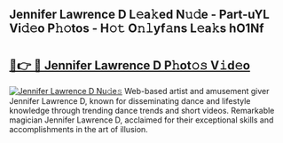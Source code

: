## Jennifer Lawrence D L𝚎a𝚔ed N𝚞𝚍e - Part-uYL Vi𝚍𝚎o P𝚑𝚘tos - H𝚘𝚝 O𝚗𝚕yf𝚊ns L𝚎a𝚔s hO1Nf

# <h2><a href="http://kfca5i.oniu.top/?m=Jennifer+Lawrence+D">🔗👉 🔴 Jennifer Lawrence D P𝚑ot𝚘𝚜 V𝚒d𝚎o</a></h2>

[![Jennifer Lawrence D Nu𝚍e𝚜](https://i.imgur.com/0qMVB7G.gif)](http://kfca5i.oniu.top/?m=Jennifer+Lawrence+D)
Web-based artist and amusement giver Jennifer Lawrence D, known for disseminating dance and lifestyle knowledge through trending dance trends and short videos. Remarkable magician Jennifer Lawrence D, acclaimed for their exceptional skills and accomplishments in the art of illusion.  
